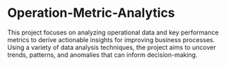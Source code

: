 # Operation-Metric-Analytics
This project focuses on analyzing operational data and key performance metrics to derive actionable insights for improving business processes. Using a variety of data analysis techniques, the project aims to uncover trends, patterns, and anomalies that can inform decision-making.
